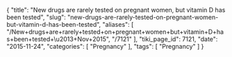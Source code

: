 {
    "title": "New drugs are rarely tested on pregnant women, but vitamin D has been tested",
    "slug": "new-drugs-are-rarely-tested-on-pregnant-women-but-vitamin-d-has-been-tested",
    "aliases": [
        "/New+drugs+are+rarely+tested+on+pregnant+women+but+vitamin+D+has+been+tested+\u2013+Nov+2015",
        "/7121"
    ],
    "tiki_page_id": 7121,
    "date": "2015-11-24",
    "categories": [
        "Pregnancy"
    ],
    "tags": [
        "Pregnancy"
    ]
}